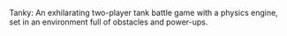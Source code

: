 Tanky: An exhilarating two-player tank battle game with a physics engine, set in an environment full of obstacles and power-ups.
